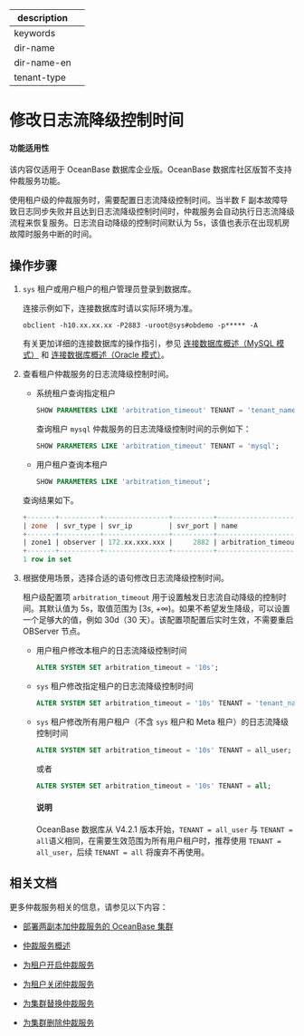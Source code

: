 |description||
|---|---|
|keywords||
|dir-name||
|dir-name-en||
|tenant-type||

# 修改日志流降级控制时间

<main id="notice" >
<h4>功能适用性</h4>
<p>该内容仅适用于 OceanBase 数据库企业版。OceanBase 数据库社区版暂不支持仲裁服务功能。</p>
</main>

使用租户级的仲裁服务时，需要配置日志流降级控制时间。当半数 F 副本故障导致日志同步失败并且达到日志流降级控制时间时，仲裁服务会自动执行日志流降级流程来恢复服务。日志流自动降级的控制时间默认为 5s，该值也表示在出现机房故障时服务中断的时间。

## 操作步骤

1. `sys` 租户或用户租户的租户管理员登录到数据库。

   连接示例如下，连接数据库时请以实际环境为准。

   ```shell
   obclient -h10.xx.xx.xx -P2883 -uroot@sys#obdemo -p***** -A
   ```

   有关更加详细的连接数据库的操作指引，参见 [连接数据库概述（MySQL 模式）](../../../300.develop/100.application-development-of-mysql-mode/100.connect-to-oceanbase-database-of-mysql-mode/100.connection-methods-overview-of-mysql-mode.md) 和 [连接数据库概述（Oracle 模式）](../../../300.develop/200.application-development-of-oracle-mode/100.connect-to-oceanbase-database-of-oracle-mode/100.connection-methods-overview-of-oracle-mode.md)。

2. 查看租户仲裁服务的日志流降级控制时间。

   * 系统租户查询指定租户

     ```sql
     SHOW PARAMETERS LIKE 'arbitration_timeout' TENANT = 'tenant_name';
     ```

     查询租户 `mysql` 仲裁服务的日志流降级控制时间的示例如下：

     ```sql
     SHOW PARAMETERS LIKE 'arbitration_timeout' TENANT = 'mysql';
     ```

   * 用户租户查询本租户

     ```sql
     SHOW PARAMETERS LIKE 'arbitration_timeout';
     ```

   查询结果如下。

   ```sql
   +-------+----------+----------------+----------+---------------------+-----------+-------+---------------------------------------------------------------------------------------------+---------+--------+---------+-------------------+---------------+-----------+
   | zone  | svr_type | svr_ip         | svr_port | name                | data_type | value | info                                                                                        | section | scope  | source  | edit_level        | default_value | isdefault |
   +-------+----------+----------------+----------+---------------------+-----------+-------+---------------------------------------------------------------------------------------------+---------+--------+---------+-------------------+---------------+-----------+
   | zone1 | observer | 172.xx.xxx.xxx |     2882 | arbitration_timeout | NULL      | 5s    | The timeout before automatically degrading when arbitration member exists. Range: [3s,+∞]   | TRANS   | TENANT | DEFAULT | DYNAMIC_EFFECTIVE | 5s            |         1 |
   +-------+----------+----------------+----------+---------------------+-----------+-------+---------------------------------------------------------------------------------------------+---------+--------+---------+-------------------+---------------+-----------+
   1 row in set
   ```

3. 根据使用场景，选择合适的语句修改日志流降级控制时间。

   租户级配置项 `arbitration_timeout` 用于设置触发日志流自动降级的控制时间。其默认值为 5s，取值范围为 [3s, +∞)。如果不希望发生降级，可以设置一个足够大的值，例如 30d（30 天）。该配置项配置后实时生效，不需要重启 OBServer 节点。

   * 用户租户修改本租户的日志流降级控制时间

     ```sql
     ALTER SYSTEM SET arbitration_timeout = '10s';
     ```

   * `sys` 租户修改指定租户的日志流降级控制时间

     ```sql
     ALTER SYSTEM SET arbitration_timeout = '10s' TENANT = 'tenant_name';
     ```

   * `sys` 租户修改所有用户租户（不含 `sys` 租户和 Meta 租户）的日志流降级控制时间

     ```sql
     ALTER SYSTEM SET arbitration_timeout = '10s' TENANT = all_user;
     ```

     或者

     ```sql
     ALTER SYSTEM SET arbitration_timeout = '10s' TENANT = all;
     ```

     <main id="notice" type='explain'>
     <h4>说明</h4>
     <p>OceanBase 数据库从 V4.2.1 版本开始，<code>TENANT = all_user</code> 与 <code>TENANT = all</code>语义相同，在需要生效范围为所有用户租户时，推荐使用 <code>TENANT = all_user</code>，后续 <code>TENANT = all</code> 将废弃不再使用。</p>

## 相关文档

更多仲裁服务相关的信息，请参见以下内容：

* [部署两副本加仲裁服务的 OceanBase 集群](../../../400.deploy/300.deploy-oceanbase-enterprise-edition/400.deploy-through-the-command-line/200.deploy-the-oceanbase-cluster-command-line/200.deploy-the-quorum-high-availability-service.md)

* [仲裁服务概述](../400.arbitration-high-availability/100.arbitration-service-overview.md)

* [为租户开启仲裁服务](../400.arbitration-high-availability/200.enable-the-arbitration-service.md)

* [为租户关闭仲裁服务](../400.arbitration-high-availability/300.disable-the-arbitration-service.md)

* [为集群替换仲裁服务](../400.arbitration-high-availability/500.replace-the-arbitration-service.md)

* [为集群删除仲裁服务](../400.arbitration-high-availability/600.remove-the-arbitration-service.md)
